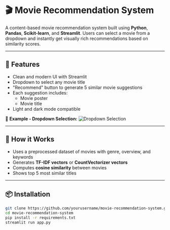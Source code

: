 # 🎬 Movie Recommendation System

A content-based movie recommendation system built using **Python**, **Pandas**, **Scikit-learn**, and **Streamlit**. Users can select a movie from a dropdown and instantly get visually rich recommendations based on similarity scores.

---

## 🚀 Features

- Clean and modern UI with Streamlit
- Dropdown to select any movie title
- "Recommend" button to generate 5 similar movie suggestions
- Each suggestion includes:
  - Movie poster
  - Movie title
- Light and dark mode compatible

📸 **Example - Dropdown Selection:**
![Dropdown Selection](<img width="1461" height="707" alt="image" src="https://github.com/user-attachments/assets/d6fd01f3-37b1-4504-8745-56830fba96d9" />
)

---

## 🧠 How it Works

- Uses a preprocessed dataset of movies with genre, overview, and keywords
- Generates **TF-IDF vectors** or **CountVectorizer vectors**
- Computes **cosine similarity** between movies
- Shows top 5 most similar titles

---

## 📦 Installation

```bash
git clone https://github.com/yourusername/movie-recommendation-system.git
cd movie-recommendation-system
pip install -r requirements.txt
streamlit run app.py
